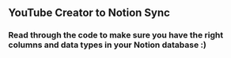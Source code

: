 ## YouTube Creator to Notion Sync

### Read through the code to make sure you have the right columns and data types in your Notion database :) 